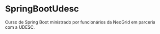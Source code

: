 # SpringBootUdesc

Curso de Spring Boot ministrado por funcionários da NeoGrid em parceria com a UDESC.
